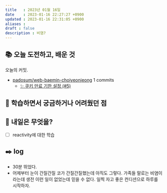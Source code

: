 ```yaml
---
title   : 2023년 01월 16일 
date    : 2023-01-16 22:27:27 +0900
updated : 2023-01-16 22:31:05 +0900
aliases : 
draft : false
description : 비염?
---
```

## 📚 오늘 도전하고, 배운 것

<!-- commit -->
오늘의 커밋.
- [padosum/web-baemin-choiyeonjeong](https://github.com/padosum/web-baemin-choiyeonjeong) 1 commits
  - [✨ 쿠키 만료 기한 설정 (#5)](https://github.com/padosum/web-baemin-choiyeonjeong/commit/5d8942cff97c53d770b40e17516ef09af14ba6f1)
<!-- commitstop -->

## 🤔 학습하면서 궁금하거나 어려웠던 점

## 🌅 내일은 무엇을?
- [ ] reactivity에 대한 학습

## ✒️ log
- 30분 뛰었다.
- 어제부터 눈이 간질간질 코가 간질간질했는데 아직도 그렇다. 가족들 말로는 비염이라는데 생전 이런 일이 없었는데 믿을 수 없다. 일찍 자고 좋은 컨디션으로 하루를 시작하자.

